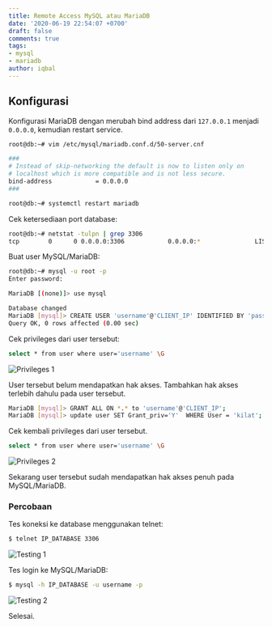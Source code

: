 ```yaml
---
title: Remote Access MySQL atau MariaDB
date: '2020-06-19 22:54:07 +0700'
draft: false
comments: true
tags:
- mysql
- mariadb
author: iqbal
---
```


## Konfigurasi

Konfigurasi MariaDB dengan merubah bind address dari `127.0.0.1` menjadi `0.0.0.0`, kemudian restart service.

```bash
root@db:~# vim /etc/mysql/mariadb.conf.d/50-server.cnf

###
# Instead of skip-networking the default is now to listen only on
# localhost which is more compatible and is not less secure.
bind-address            = 0.0.0.0
###

root@db:~# systemctl restart mariadb
```

Cek ketersediaan port database:

```bash
root@db:~# netstat -tulpn | grep 3306
tcp        0      0 0.0.0.0:3306            0.0.0.0:*               LISTEN      3675/mysqld         
```

Buat user MySQL/MariaDB:

```bash
root@db:~# mysql -u root -p
Enter password: 

MariaDB [(none)]> use mysql

Database changed
MariaDB [mysql]> CREATE USER 'username'@'CLIENT_IP' IDENTIFIED BY 'password';
Query OK, 0 rows affected (0.00 sec)
```

Cek privileges dari user tersebut:

```bash
select * from user where user='username' \G
```

![Privileges 1](https://earth-id-jkt-1.bal.web.id/assets/gambar/2020/mariadb/remote-access/mariadb-privileges1.png)

User tersebut belum mendapatkan hak akses. Tambahkan hak akses terlebih dahulu pada user tersebut.

```bash
MariaDB [mysql]> GRANT ALL ON *.* to 'username'@'CLIENT_IP';
MariaDB [mysql]> update user SET Grant_priv='Y'  WHERE User = 'kilat';
```

Cek kembali privileges dari user tersebut.

```bash
select * from user where user='username' \G
```

![Privileges 2](https://earth-id-jkt-1.bal.web.id/assets/gambar/2020/mariadb/remote-access/mariadb-privileges2.png)

Sekarang user tersebut sudah mendapatkan hak akses penuh pada MySQL/MariaDB.

### Percobaan

Tes koneksi ke database menggunakan telnet:

```bash
$ telnet IP_DATABASE 3306
```

![Testing 1](https://earth-id-jkt-1.bal.web.id/assets/gambar/2020/mariadb/remote-access/mariadb-testing1.png)

Tes login ke MySQL/MariaDB:

```bash
$ mysql -h IP_DATABASE -u username -p
```

![Testing 2](https://earth-id-jkt-1.bal.web.id/assets/gambar/2020/mariadb/remote-access/mariadb-testing2.png)

Selesai.
